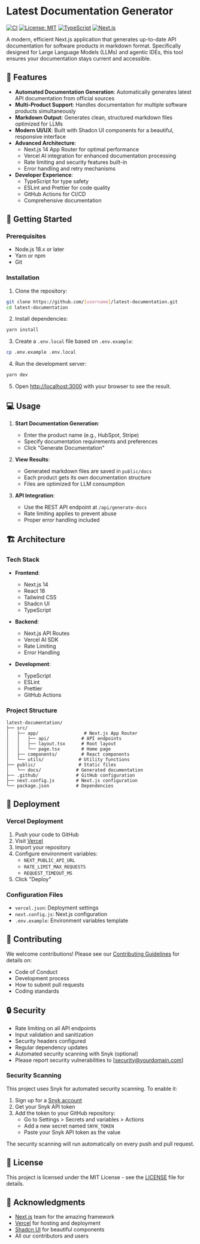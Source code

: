# Latest Documentation Generator

[![CI](https://github.com/[username]/latest-documentation/actions/workflows/ci.yml/badge.svg)](https://github.com/[username]/latest-documentation/actions/workflows/ci.yml)
[![License: MIT](https://img.shields.io/badge/License-MIT-yellow.svg)](https://opensource.org/licenses/MIT)
[![TypeScript](https://img.shields.io/badge/TypeScript-5.2.2-blue.svg)](https://www.typescriptlang.org/)
[![Next.js](https://img.shields.io/badge/Next.js-14.0.0-black.svg)](https://nextjs.org/)

A modern, efficient Next.js application that generates up-to-date API documentation for software products in markdown format. Specifically designed for Large Language Models (LLMs) and agentic IDEs, this tool ensures your documentation stays current and accessible.

## 🌟 Features

- **Automated Documentation Generation**: Automatically generates latest API documentation from official sources
- **Multi-Product Support**: Handles documentation for multiple software products simultaneously
- **Markdown Output**: Generates clean, structured markdown files optimized for LLMs
- **Modern UI/UX**: Built with Shadcn UI components for a beautiful, responsive interface
- **Advanced Architecture**:
  - Next.js 14 App Router for optimal performance
  - Vercel AI integration for enhanced documentation processing
  - Rate limiting and security features built-in
  - Error handling and retry mechanisms
- **Developer Experience**:
  - TypeScript for type safety
  - ESLint and Prettier for code quality
  - GitHub Actions for CI/CD
  - Comprehensive documentation

## 🚀 Getting Started

### Prerequisites

- Node.js 18.x or later
- Yarn or npm
- Git

### Installation

1. Clone the repository:

```bash
git clone https://github.com/[username]/latest-documentation.git
cd latest-documentation
```

2. Install dependencies:

```bash
yarn install
```

3. Create a `.env.local` file based on `.env.example`:

```bash
cp .env.example .env.local
```

4. Run the development server:

```bash
yarn dev
```

5. Open [http://localhost:3000](http://localhost:3000) with your browser to see the result.

## 💻 Usage

1. **Start Documentation Generation**:
   - Enter the product name (e.g., HubSpot, Stripe)
   - Specify documentation requirements and preferences
   - Click "Generate Documentation"

2. **View Results**:
   - Generated markdown files are saved in `public/docs`
   - Each product gets its own documentation structure
   - Files are optimized for LLM consumption

3. **API Integration**:
   - Use the REST API endpoint at `/api/generate-docs`
   - Rate limiting applies to prevent abuse
   - Proper error handling included

## 🏗️ Architecture

### Tech Stack

- **Frontend**:
  - Next.js 14
  - React 18
  - Tailwind CSS
  - Shadcn UI
  - TypeScript

- **Backend**:
  - Next.js API Routes
  - Vercel AI SDK
  - Rate Limiting
  - Error Handling

- **Development**:
  - TypeScript
  - ESLint
  - Prettier
  - GitHub Actions

### Project Structure

```
latest-documentation/
├── src/
│   ├── app/                 # Next.js App Router
│   │   ├── api/            # API endpoints
│   │   ├── layout.tsx      # Root layout
│   │   └── page.tsx        # Home page
│   ├── components/         # React components
│   └── utils/             # Utility functions
├── public/                # Static files
│   └── docs/             # Generated documentation
├── .github/              # GitHub configuration
├── next.config.js        # Next.js configuration
└── package.json          # Dependencies
```

## 🚀 Deployment

### Vercel Deployment

1. Push your code to GitHub
2. Visit [Vercel](https://vercel.com)
3. Import your repository
4. Configure environment variables:
   - `NEXT_PUBLIC_API_URL`
   - `RATE_LIMIT_MAX_REQUESTS`
   - `REQUEST_TIMEOUT_MS`
5. Click "Deploy"

### Configuration Files

- `vercel.json`: Deployment settings
- `next.config.js`: Next.js configuration
- `.env.example`: Environment variables template

## 🤝 Contributing

We welcome contributions! Please see our [Contributing Guidelines](CONTRIBUTING.md) for details on:

- Code of Conduct
- Development process
- How to submit pull requests
- Coding standards

## 🔒 Security

- Rate limiting on all API endpoints
- Input validation and sanitization
- Security headers configured
- Regular dependency updates
- Automated security scanning with Snyk (optional)
- Please report security vulnerabilities to [security@yourdomain.com]

### Security Scanning

This project uses Snyk for automated security scanning. To enable it:

1. Sign up for a [Snyk account](https://snyk.io)
2. Get your Snyk API token
3. Add the token to your GitHub repository:
   - Go to Settings > Secrets and variables > Actions
   - Add a new secret named `SNYK_TOKEN`
   - Paste your Snyk API token as the value

The security scanning will run automatically on every push and pull request.

## 📄 License

This project is licensed under the MIT License - see the [LICENSE](LICENSE) file for details.

## 🙏 Acknowledgments

- [Next.js](https://nextjs.org/) team for the amazing framework
- [Vercel](https://vercel.com) for hosting and deployment
- [Shadcn UI](https://ui.shadcn.com/) for beautiful components
- All our contributors and users
